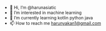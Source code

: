 - 👋 Hi, I’m @harunasiatic
- 👀 I’m interested in machine learning
- 🌱 I’m currently learning kotlin python java 
- 📫 How to reach me harunyakan1@gmail.com


<!---
harunasiatic/harunasiatic is a ✨ special ✨ repository because its `README.md` (this file) appears on your GitHub profile.
You can click the Preview link to take a look at your changes.
--->
